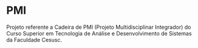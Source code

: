 # PMI
Projeto referente a Cadeira de PMI (Projeto Multidisciplinar Integrador) do Curso Superior em Tecnologia de Análise e Desenvolvimento de Sistemas da Faculdade Cesusc.
